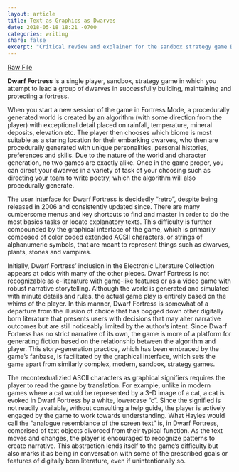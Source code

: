 ```yaml
---
layout: article
title: Text as Graphics as Dwarves
date: 2018-05-18 18:21 -0700
categories: writing
share: false
excerpt: "Critical review and explainer for the sandbox strategy game Dwarf Fortress."
---
```


<a href="/downloads/dwarf-fort.docx" class="btn" download="Text as Graphics as Dwarves">Raw File</a>

**Dwarf Fortress** is a single player, sandbox, strategy game in which you attempt to lead a group of dwarves in successfully building, maintaining and protecting a fortress. 

When you start a new session of the game in Fortress Mode, a procedurally generated world is created by an algorithm (with some direction from the player) with exceptional detail placed on rainfall, temperature, mineral deposits, elevation etc. The player then chooses which biome is most suitable as a staring location for their embarking dwarves, who then are procedurally generated with unique personalities, personal histories, preferences and skills. Due to the nature of the world and character generation, no two games are exactly alike. Once in the game proper, you can direct your dwarves in a variety of task of your choosing such as directing your team to write poetry, which the algorithm will also procedurally generate. 

The user interface for Dwarf Fortress is decidedly “retro”, despite being released in 2006 and consistently updated since. There are many cumbersome menus and key shortcuts to find and master in order to do the most basics tasks or locate explanatory texts. This difficulty is further compounded by the graphical interface of the game, which is primarily composed of color coded extended ACSII characters, or strings of alphanumeric symbols, that are meant to represent things such as dwarves, plants, stones and vampires.

Initially, Dwarf Fortress’ inclusion in the Electronic Literature Collection appears at odds with many of the other pieces. Dwarf Fortress is not recognizable as e-literature with game-like features or as a video game with robust narrative storytelling. Although the world is generated and simulated with minute details and rules, the actual game play is entirely based on the whims of the player. In this manner, Dwarf Fortress is somewhat of a departure from the illusion of choice that has bogged down other digitally born literature that presents users with decisions that may alter narrative outcomes but are still noticeably limited by the author’s intent. Since Dwarf Fortress has no strict narrative of its own, the game is more of a platform for generating fiction based on the relationship between the algorithm and player. This story-generation practice, which has been embraced by the game’s fanbase, is facilitated by the graphical interface, which sets the game apart from similarly complex, modern, sandbox, strategy games.  

The recontextualizied ASCII characters as graphical signifiers requires the player to read the game by translation. For example, unlike in modern games where a cat would be represented by a 3-D image of a cat, a cat is evoked in Dwarf Fortress by a white, lowercase “c”. Since the signified is not readily available, without consulting a help guide, the player is actively engaged by the game to work towards understanding. What Hayles would call the “analogue resemblance of the screen text” is, in Dwarf Fortress, comprised of text objects divorced from their typical function. As the text moves and changes, the player is encouraged to recognize patterns to create narrative. This abstraction lends itself to the game’s difficulty but also marks it as being in conversation with some of the prescribed goals or features of digitally born literature, even if unintentionally so. 